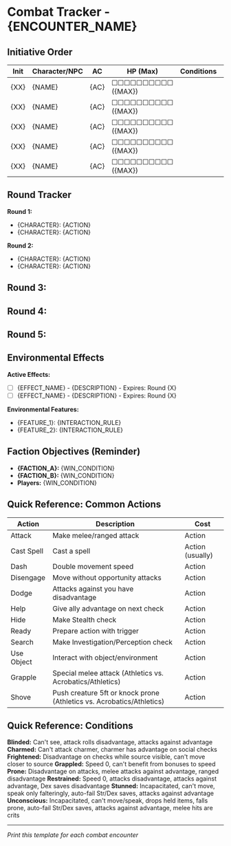 # Combat Tracker - {ENCOUNTER_NAME}

## Initiative Order

| Init | Character/NPC | AC | HP (Max) | Conditions | Notes |
|------|---------------|----|-----------| ----------|-------|
| {XX} | {NAME}        |{AC}| ☐☐☐☐☐☐☐☐☐☐ ({MAX}) | | |
| {XX} | {NAME}        |{AC}| ☐☐☐☐☐☐☐☐☐☐ ({MAX}) | | |
| {XX} | {NAME}        |{AC}| ☐☐☐☐☐☐☐☐☐☐ ({MAX}) | | |
| {XX} | {NAME}        |{AC}| ☐☐☐☐☐☐☐☐☐☐ ({MAX}) | | |
| {XX} | {NAME}        |{AC}| ☐☐☐☐☐☐☐☐☐☐ ({MAX}) | | |

## Round Tracker

**Round 1:**
- {CHARACTER}: {ACTION}
- {CHARACTER}: {ACTION}

**Round 2:**
- {CHARACTER}: {ACTION}
- {CHARACTER}: {ACTION}

**Round 3:**
-

**Round 4:**
-

**Round 5:**
-

## Environmental Effects

**Active Effects:**
- [ ] {EFFECT_NAME} - {DESCRIPTION} - Expires: Round {X}
- [ ] {EFFECT_NAME} - {DESCRIPTION} - Expires: Round {X}

**Environmental Features:**
- {FEATURE_1}: {INTERACTION_RULE}
- {FEATURE_2}: {INTERACTION_RULE}

## Faction Objectives (Reminder)

- **{FACTION_A}:** {WIN_CONDITION}
- **{FACTION_B}:** {WIN_CONDITION}
- **Players:** {WIN_CONDITION}

## Quick Reference: Common Actions

| Action | Description | Cost |
|--------|-------------|------|
| Attack | Make melee/ranged attack | Action |
| Cast Spell | Cast a spell | Action (usually) |
| Dash | Double movement speed | Action |
| Disengage | Move without opportunity attacks | Action |
| Dodge | Attacks against you have disadvantage | Action |
| Help | Give ally advantage on next check | Action |
| Hide | Make Stealth check | Action |
| Ready | Prepare action with trigger | Action |
| Search | Make Investigation/Perception check | Action |
| Use Object | Interact with object/environment | Action |
| Grapple | Special melee attack (Athletics vs. Acrobatics/Athletics) | Action |
| Shove | Push creature 5ft or knock prone (Athletics vs. Acrobatics/Athletics) | Action |

## Quick Reference: Conditions

**Blinded:** Can't see, attack rolls disadvantage, attacks against advantage
**Charmed:** Can't attack charmer, charmer has advantage on social checks
**Frightened:** Disadvantage on checks while source visible, can't move closer to source
**Grappled:** Speed 0, can't benefit from bonuses to speed
**Prone:** Disadvantage on attacks, melee attacks against advantage, ranged disadvantage
**Restrained:** Speed 0, attacks disadvantage, attacks against advantage, Dex saves disadvantage
**Stunned:** Incapacitated, can't move, speak only falteringly, auto-fail Str/Dex saves, attacks against advantage
**Unconscious:** Incapacitated, can't move/speak, drops held items, falls prone, auto-fail Str/Dex saves, attacks against advantage, melee hits are crits

---
*Print this template for each combat encounter*
